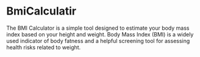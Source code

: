 # BmiCalculatir
 The BMI Calculator is a simple tool designed to estimate your body mass index based on your height and weight. Body Mass Index (BMI) is a widely used indicator of body fatness and a helpful screening tool for assessing health risks related to weight.
